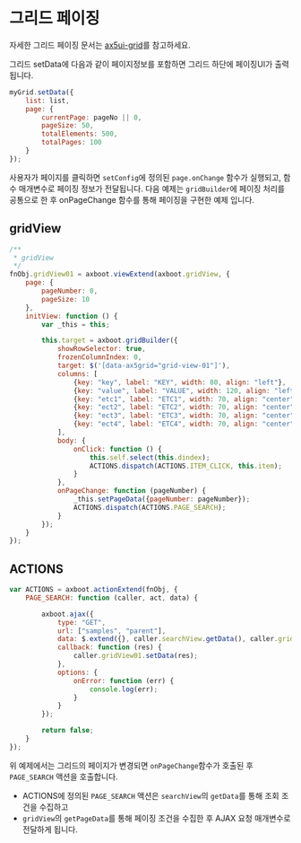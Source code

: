 # 그리드 페이징

자세한 그리드 페이징 문서는 [ax5ui-grid](http://ax5.io/ax5ui-grid/demo/14-paging.html)를 참고하세요.

그리드 setData에 다음과 같이 페이지정보를 포함하면 그리드 하단에 페이징UI가 출력됩니다.
```js
myGrid.setData({
    list: list,
    page: {
        currentPage: pageNo || 0,
        pageSize: 50,
        totalElements: 500,
        totalPages: 100
    }
});
```
사용자가 페이지를 클릭하면 `setConfig`에 정의된 `page.onChange` 함수가 실행되고, 함수 매개변수로 페이징 정보가 전달됩니다. 
다음 예제는 `gridBuilder`에 페이징 처리를 공통으로 한 후 onPageChange 함수를 통해 페이징을 구현한 예제 입니다.

## gridView
```js
/**
 * gridView
 */
fnObj.gridView01 = axboot.viewExtend(axboot.gridView, {
    page: {
        pageNumber: 0,
        pageSize: 10
    },
    initView: function () {
        var _this = this;

        this.target = axboot.gridBuilder({
            showRowSelector: true,
            frozenColumnIndex: 0,
            target: $('[data-ax5grid="grid-view-01"]'),
            columns: [
                {key: "key", label: "KEY", width: 80, align: "left"},
                {key: "value", label: "VALUE", width: 120, align: "left"},
                {key: "etc1", label: "ETC1", width: 70, align: "center"},
                {key: "ect2", label: "ETC2", width: 70, align: "center"},
                {key: "ect3", label: "ETC3", width: 70, align: "center"},
                {key: "ect4", label: "ETC4", width: 70, align: "center"}
            ],
            body: {
                onClick: function () {
                    this.self.select(this.dindex);
                    ACTIONS.dispatch(ACTIONS.ITEM_CLICK, this.item);
                }
            },
            onPageChange: function (pageNumber) {
                _this.setPageData({pageNumber: pageNumber});
                ACTIONS.dispatch(ACTIONS.PAGE_SEARCH);
            }
        });
    }
});
```

## ACTIONS
```js
var ACTIONS = axboot.actionExtend(fnObj, {
    PAGE_SEARCH: function (caller, act, data) {

        axboot.ajax({
            type: "GET",
            url: ["samples", "parent"],
            data: $.extend({}, caller.searchView.getData(), caller.gridView01.getPageData()),
            callback: function (res) {
                caller.gridView01.setData(res);
            },
            options: {
                onError: function (err) {
                    console.log(err);
                }
            }
        });

        return false;
    }
});
```
위 예제에서는 그리드의 페이지가 변경되면 `onPageChange`함수가 호출된 후 `PAGE_SEARCH` 액션을 호출합니다. 
- ACTIONS에 정의된 `PAGE_SEARCH` 액션은 `searchView`의 `getData`를 통해 조회 조건을 수집하고 
- `gridView`의 `getPageData`를 통해 페이징 조건을 수집한 후 AJAX 요청 매개변수로 전달하게 됩니다.
